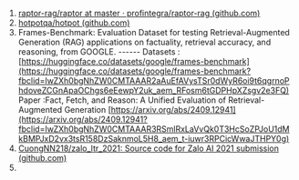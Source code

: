 1. [raptor-rag/raptor at master · profintegra/raptor-rag (github.com)](https://github.com/profintegra/raptor-rag/tree/master/raptor)
2. [hotpotqa/hotpot (github.com)](https://github.com/hotpotqa/hotpot)
3. Frames-Benchmark: Evaluation Dataset for testing Retrieval-Augmented Generation (RAG) applications on factuality, retrieval accuracy, and reasoning, from GOOGLE. ------ Datasets :[https://huggingface.co/datasets/google/frames-benchmark](https://huggingface.co/datasets/google/frames-benchmark?fbclid=IwZXh0bgNhZW0CMTAAAR2aAuEfAVysTSr0dWyR6oi9t6qgrnoPhdoveZCGnApaOChgs6eEewpY2uk_aem_RFosm6tGDPHpXZsgv2e3FQ) Paper :Fact, Fetch, and Reason: A Unified Evaluation of Retrieval-Augmented Generation [https://arxiv.org/abs/2409.12941](https://arxiv.org/abs/2409.12941?fbclid=IwZXh0bgNhZW0CMTAAAR3RSmlRxLaVvQk0T3HcSoZPJoU1dMkBMPJxD2vx3tsR158DzSaknmoL5H8_aem_t-iuwr3RPCicWwaJTHPY0g)
4. [CuongNN218/zalo_ltr_2021: Source code for Zalo AI 2021 submission (github.com)](https://github.com/CuongNN218/zalo_ltr_2021)
5. 